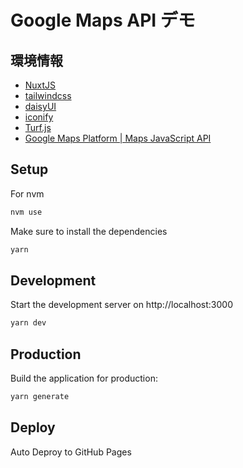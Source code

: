 # Google Maps API デモ

## 環境情報

- [NuxtJS](https://nuxtjs.org/)
- [tailwindcss](https://tailwindcss.com/)
- [daisyUI](https://daisyui.com/)
- [iconify](https://iconify.design/)
- [Turf.js](https://turfjs.org/docs/)
- [Google Maps Platform | Maps JavaScript API](https://developers.google.com/maps/documentation/javascript)

## Setup

For nvm

```bash
nvm use
```

Make sure to install the dependencies

```bash
yarn
```

## Development

Start the development server on http://localhost:3000

```bash
yarn dev
```

## Production

Build the application for production:

```bash
yarn generate
```

## Deploy

Auto Deproy to GitHub Pages
